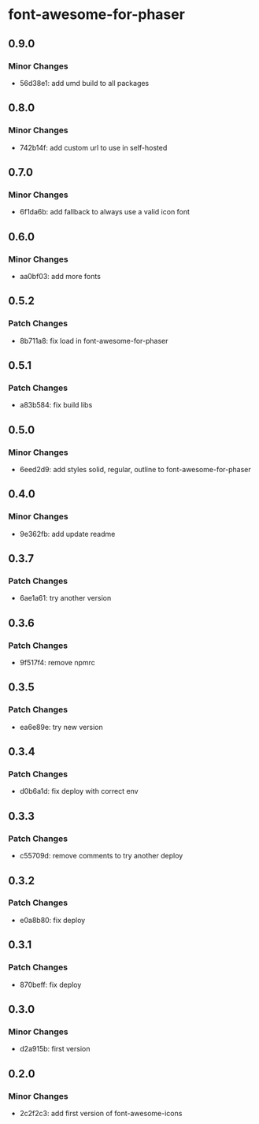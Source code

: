 # font-awesome-for-phaser

## 0.9.0

### Minor Changes

- 56d38e1: add umd build to all packages

## 0.8.0

### Minor Changes

- 742b14f: add custom url to use in self-hosted

## 0.7.0

### Minor Changes

- 6f1da6b: add fallback to always use a valid icon font

## 0.6.0

### Minor Changes

- aa0bf03: add more fonts

## 0.5.2

### Patch Changes

- 8b711a8: fix load in font-awesome-for-phaser

## 0.5.1

### Patch Changes

- a83b584: fix build libs

## 0.5.0

### Minor Changes

- 6eed2d9: add styles solid, regular, outline to font-awesome-for-phaser

## 0.4.0

### Minor Changes

- 9e362fb: add update readme

## 0.3.7

### Patch Changes

- 6ae1a61: try another version

## 0.3.6

### Patch Changes

- 9f517f4: remove npmrc

## 0.3.5

### Patch Changes

- ea6e89e: try new version

## 0.3.4

### Patch Changes

- d0b6a1d: fix deploy with correct env

## 0.3.3

### Patch Changes

- c55709d: remove comments to try another deploy

## 0.3.2

### Patch Changes

- e0a8b80: fix deploy

## 0.3.1

### Patch Changes

- 870beff: fix deploy

## 0.3.0

### Minor Changes

- d2a915b: first version

## 0.2.0

### Minor Changes

- 2c2f2c3: add first version of font-awesome-icons
